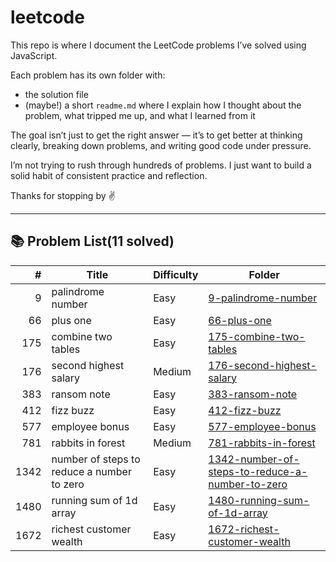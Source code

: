 # leetcode

This repo is where I document the LeetCode problems I’ve solved using JavaScript.

Each problem has its own folder with:
- the solution file
- (maybe!) a short `readme.md` where I explain how I thought about the problem, what tripped me up, and what I learned from it

The goal isn’t just to get the right answer — it’s to get better at thinking clearly, breaking down problems, and writing good code under pressure.

I’m not trying to rush through hundreds of problems. I just want to build a solid habit of consistent practice and reflection.

Thanks for stopping by ✌️

---

## 📚 Problem List(11 solved)

| # | Title | Difficulty | Folder |
|--:|-------|------------|--------|
| 9 | palindrome number | Easy | [9-palindrome-number](./9-palindrome-number) |
| 66 | plus one | Easy | [66-plus-one](./66-plus-one) |
| 175 | combine two tables | Easy | [175-combine-two-tables](./175-combine-two-tables) |
| 176 | second highest salary | Medium | [176-second-highest-salary](./176-second-highest-salary) |
| 383 | ransom note | Easy | [383-ransom-note](./383-ransom-note) |
| 412 | fizz buzz | Easy | [412-fizz-buzz](./412-fizz-buzz) |
| 577 | employee bonus | Easy | [577-employee-bonus](./577-employee-bonus) |
| 781 | rabbits in forest | Medium | [781-rabbits-in-forest](./781-rabbits-in-forest) |
| 1342 | number of steps to reduce a number to zero | Easy | [1342-number-of-steps-to-reduce-a-number-to-zero](./1342-number-of-steps-to-reduce-a-number-to-zero) |
| 1480 | running sum of 1d array | Easy | [1480-running-sum-of-1d-array](./1480-running-sum-of-1d-array) |
| 1672 | richest customer wealth | Easy | [1672-richest-customer-wealth](./1672-richest-customer-wealth) |
